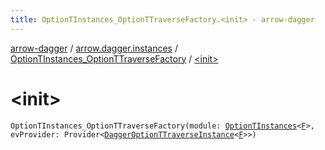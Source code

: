 ```yaml
---
title: OptionTInstances_OptionTTraverseFactory.<init> - arrow-dagger
---
```


[arrow-dagger](../../index.html) / [arrow.dagger.instances](../index.html) / [OptionTInstances_OptionTTraverseFactory](index.html) / [&lt;init&gt;](./-init-.html)

# &lt;init&gt;

`OptionTInstances_OptionTTraverseFactory(module: `[`OptionTInstances`](../-option-t-instances/index.html)`<`[`F`](index.html#F)`>, evProvider: Provider<`[`DaggerOptionTTraverseInstance`](../-dagger-option-t-traverse-instance/index.html)`<`[`F`](index.html#F)`>>)`